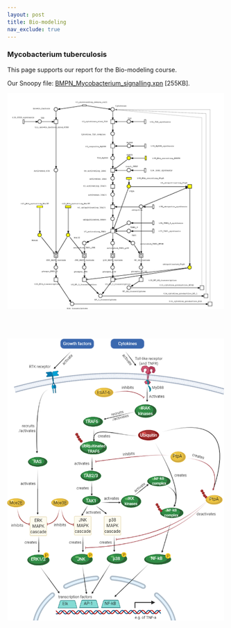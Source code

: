 ```yaml
---
layout: post
title: Bio-modeling
nav_exclude: true
---
```


### Mycobacterium tuberculosis

This page supports our report for the Bio-modeling course. 

Our Snoopy file: <a href="../assets/docs/BMPN_Mycobacterium_signalling.xpn">BMPN_Mycobacterium_signalling.xpn</a> [255KB].

<img src="../assets/img/bmpn/Mycobacterium_signalling.png" width="500"/>

<br/><br/><br/>
<img src="../assets/img/bmpn/biorender.png" width="500"/>